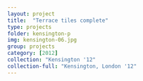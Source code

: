 ```yaml
---
layout: project
title:  "Terrace tiles complete"
type: projects
folder: kensington-p
img: kensington-06.jpg
group: projects
category: [2012]
collection: "Kensington '12"
collection-full: "Kensington, London '12" 
---
```



